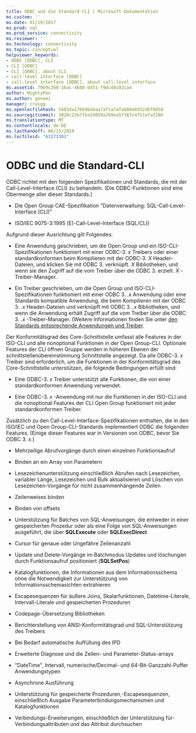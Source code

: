 ```yaml
---
title: ODBC und die Standard-CLI | Microsoft-Dokumentation
ms.custom: ''
ms.date: 01/19/2017
ms.prod: sql
ms.prod_service: connectivity
ms.reviewer: ''
ms.technology: connectivity
ms.topic: conceptual
helpviewer_keywords:
- ODBC [ODBC], CLI
- CLI [ODBC]
- CLI [ODBC], about CLI
- call-level interface [ODBC]
- call-level interface [ODBC], about call-level interface
ms.assetid: 79b9c268-16ac-4b80-b451-f9dcd8c02ca4
author: MightyPen
ms.author: genemi
manager: craigg
ms.openlocfilehash: 5485da176b9bd4aa7afca7afa088e6932d6f0d58
ms.sourcegitcommit: 3026c22b7fba19059a769ea5f367c4f51efaf286
ms.translationtype: MT
ms.contentlocale: de-DE
ms.lasthandoff: 06/15/2019
ms.locfileid: "63273301"
---
```

# <a name="odbc-and-the-standard-cli"></a>ODBC und die Standard-CLI
ODBC richtet mit den folgenden Spezifikationen und Standards, die mit der Call-Level-Interface (CLI) zu behandeln. (Die ODBC-Funktionen sind eine Obermenge aller dieser Standards.)  
  
-   Die Open Group CAE-Spezifikation "Datenverwaltung: SQL-Call-Level-Interface (CLI)"  
  
-   ISO/IEC 9075-3:1995 (E)-Call-Level-Interface (SQL/CLI)  
  
 Aufgrund dieser Ausrichtung gilt Folgendes:  
  
-   Eine Anwendung geschrieben, um die Open Group und ein ISO-CLI-Spezifikationen funktioniert mit einer ODBC-3. *x* Treibers oder einer standardkonformen beim Kompilieren mit der ODBC-3. *X* Header-Dateien, und klicken Sie mit ODBC 3. verknüpft. *X* Bibliotheken, und wenn sie den Zugriff auf die vom Treiber über die ODBC 3. erzielt. *X* -Treiber-Manager.  
  
-   Ein Treiber geschrieben, um die Open Group und ISO-CLI-Spezifikationen funktioniert mit einer ODBC 3. *.x* Anwendung oder eine Standards kompatible Anwendung, die beim Kompilieren mit der ODBC 3. *.x* Header-Dateien und verknüpft mit ODBC 3. *.x* Bibliotheken, und wenn die Anwendung erhält Zugriff auf die vom Treiber über die ODBC 3. *.x* -Treiber-Manager. (Weitere Informationen finden Sie unter [den Standards entsprechende Anwendungen und Treiber](../../odbc/reference/develop-app/standards-compliant-applications-and-drivers.md).  
  
 Der Konformitätsgrad des Core-Schnittstelle umfasst alle Features in der ISO-CLI und alle nonoptional Funktionen in der Open Group-CLI. Optionale Features der CLI öffnen Gruppe werden in höheren Ebenen der schnittstellenübereinstimmung Schnittstelle angezeigt. Da alle ODBC-3. *x* Treiber sind erforderlich, um die Funktionen in der Konformitätsgrad des Core-Schnittstelle unterstützen, die folgende Bedingungen erfüllt sind:  
  
-   Eine ODBC-3. *x* Treiber unterstützt alle Funktionen, die von einer standardkonformen Anwendung verwendet.  
  
-   Eine ODBC-3. *x* -Anwendung mit nur die Funktionen in der ISO-CLI und die nonoptional Features der CLI Open Group funktioniert mit jeder standardkonformen Treiber.  
  
 Zusätzlich zu den Call-Level-Interface-Spezifikationen enthalten, die in den ISO/IEC und Open Group-CLI-Standards implementiert ODBC die folgenden Features. (Einige dieser Features war in Versionen von ODBC, bevor Sie ODBC 3. *x*.)  
  
-   Mehrzeilige Abrufvorgänge durch einen einzelnen Funktionsaufruf  
  
-   Binden an ein Array von Parametern  
  
-   Lesezeichenunterstützung einschließlich Abrufen nach Lesezeichen, variabler Länge, Lesezeichen und Bulk aktualisieren und Löschen von Lesezeichen-Vorgänge für nicht zusammenhängende Zeilen  
  
-   Zeilenweises binden  
  
-   Binden von offsets  
  
-   Unterstützung für Batches von SQL-Anweisungen, die entweder in einer gespeicherten Prozedur oder als eine Folge von SQL-Anweisungen ausgeführt, die über **SQLExecute** oder **SQLExecDirect**  
  
-   Cursor für genaue oder Ungefähre Zeilenanzahl  
  
-   Update und Delete-Vorgänge im Batchmodus Updates und löschungen durch Funktionsaufruf positioniert (**SQLSetPos**)  
  
-   Katalogfunktionen, die Informationen aus dem Informationsschema ohne die Notwendigkeit zur Unterstützung von Informationsschemasichten extrahieren  
  
-   Escapesequenzen für äußere Joins, Skalarfunktionen, Datetime-Literale, Intervall-Literale und gespeicherten Prozeduren  
  
-   Codepage-Übersetzung Bibliotheken  
  
-   Berichterstellung von ANSI-Konformitätsgrad und SQL-Unterstützung des Treibers  
  
-   Bei Bedarf automatische Auffüllung des IPD  
  
-   Erweiterte Diagnose und die Zeilen- und Parameter-Status-arrays  
  
-   "DateTime", Intervall, numerische/Decimal- und 64-Bit-Ganzzahl-Puffer Anwendungstypen  
  
-   Asynchrone Ausführung  
  
-   Unterstützung für gespeicherte Prozeduren,-Escapesequenzen, einschließlich Ausgabe Parameterbindungsmechanismen und Katalogfunktionen  
  
-   Verbindungs-Erweiterungen, einschließlich der Unterstützung für-Verbindungsattributen und das Attribut durchsuchen

